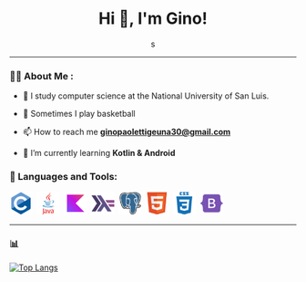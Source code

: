 <div id="header" align="center">
    <h1 align="center">Hi 👋, I'm Gino!</h1>s
</div>

---

### 👨‍💻 About Me :

- 📝 I study computer science at the National University of San Luis.

- 💬 Sometimes I play basketball

- 📫 How to reach me **ginopaolettigeuna30@gmail.com**

- 🌱 I’m currently learning **Kotlin & Android**



<div align="left">
    <h3>🔨 Languages and Tools:</h3>
    <div>
        <img src="https://github.com/devicons/devicon/blob/master/icons/c/c-original.svg" title="C" alt="C" width="40" 
        height="40"/>&nbsp;
        <img src="https://github.com/devicons/devicon/blob/master/icons/java/java-original-wordmark.svg" title="java" alt="java" width="40" height="40"/>&nbsp;
        <img src="https://github.com/devicons/devicon/blob/master/icons/kotlin/kotlin-original.svg" title="kotlin" alt="kotlin" width="40" height="40"/>&nbsp;
        <img src="https://github.com/devicons/devicon/blob/master/icons/haskell/haskell-original.svg" title="haskell" alt="haskell" width="40" height="40"/>&nbsp;
        <img src="https://github.com/devicons/devicon/blob/master/icons/postgresql/postgresql-original.svg" title="postgre" alt="postgre" width="40" height="40"/>&nbsp;
        <img src="https://github.com/devicons/devicon/blob/master/icons/html5/html5-original.svg" title="HTML5" alt="HTML" width="40" height="40"/>&nbsp;
        <img src="https://github.com/devicons/devicon/blob/master/icons/css3/css3-plain-wordmark.svg"  title="CSS3" alt="CSS" width="40" height="40"/>&nbsp;
        <img src="https://github.com/devicons/devicon/blob/master/icons/bootstrap/bootstrap-plain.svg" title="Bootstrap" alt="Bootstrap" width="40" height="40"/>&nbsp;
      </div>
</div>

---

### 📊 
[![Top Langs](https://github-readme-stats.vercel.app/api/top-langs/?username=gipage&theme=tokyonight)](https://github.com/anuraghazra/github-readme-stats)
